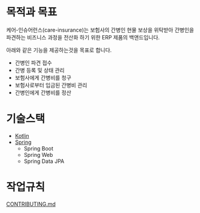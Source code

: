 # 목적과 목표
케어-인슈어런스(care-insurance)는 보험사의 간병인 현물 보상을 위탁받아 간병인을 파견하는 비즈니스 과정을 전산화 하기 위한 ERP 제품의 백앤드입니다.

아래와 같은 기능을 제공하는것을 목표로 합니다.
- 간병인 파견 접수
- 간병 등록 및 상태 관리
- 보험사에게 간병비를 청구
- 보험사로부터 입금된 간병비 관리
- 간병인에게 간병비를 정산

# 기술스택

- [Kotlin](https://kotlinlang.org/)
- [Spring](https://spring.io/)
    - Spring Boot
    - Spring Web
    - Spring Data JPA

# 작업규칙
[CONTRIBUTING.md](CONTRIBUTING.md)
